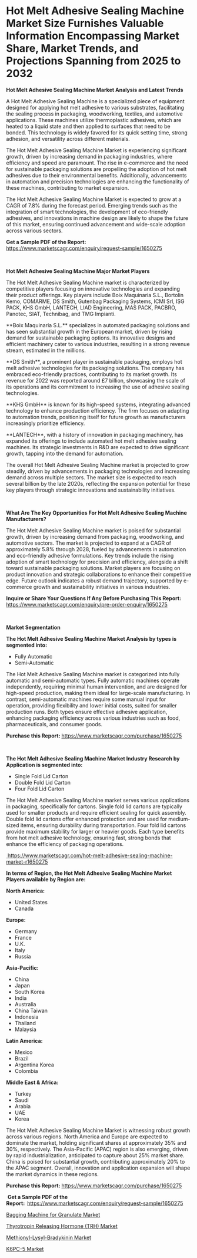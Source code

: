 <p><h1>Hot Melt Adhesive Sealing Machine Market Size Furnishes Valuable Information Encompassing Market Share, Market Trends, and Projections Spanning from 2025 to 2032</h1></p><p><strong>Hot Melt Adhesive Sealing Machine Market Analysis and Latest Trends</strong></p>
<p><p>A Hot Melt Adhesive Sealing Machine is a specialized piece of equipment designed for applying hot melt adhesive to various substrates, facilitating the sealing process in packaging, woodworking, textiles, and automotive applications. These machines utilize thermoplastic adhesives, which are heated to a liquid state and then applied to surfaces that need to be bonded. This technology is widely favored for its quick setting time, strong adhesion, and versatility across different materials.</p><p>The Hot Melt Adhesive Sealing Machine Market is experiencing significant growth, driven by increasing demand in packaging industries, where efficiency and speed are paramount. The rise in e-commerce and the need for sustainable packaging solutions are propelling the adoption of hot melt adhesives due to their environmental benefits. Additionally, advancements in automation and precision technologies are enhancing the functionality of these machines, contributing to market expansion.</p><p>The Hot Melt Adhesive Sealing Machine Market is expected to grow at a CAGR of 7.8% during the forecast period. Emerging trends such as the integration of smart technologies, the development of eco-friendly adhesives, and innovations in machine design are likely to shape the future of this market, ensuring continued advancement and wide-scale adoption across various sectors.</p></p>
<p><strong>Get a Sample PDF of the Report:&nbsp;</strong> <a href="https://www.marketscagr.com/enquiry/request-sample/1650275?utm_campaign=1848&utm_medium=2&utm_source=Github&utm_content=ia&utm_term=23032025&utm_id=hot-melt-adhesive-sealing-machine">https://www.marketscagr.com/enquiry/request-sample/1650275</a></p>
<p>&nbsp;</p>
<p><strong>Hot Melt Adhesive Sealing Machine Major Market Players</strong></p>
<p><p>The Hot Melt Adhesive Sealing Machine market is characterized by competitive players focusing on innovative technologies and expanding their product offerings. Key players include Boix Maquinaria S.L., Bortolin Kemo, COMARME, DS Smith, Gutenbag Packaging Systems, ICMI Srl, ISG PACK, KHS GmbH, LANTECH, LIAD Engineering, MAS PACK, PACBRO, Panotec, SIAT, Technibag, and TMG Impianti.</p><p>**Boix Maquinaria S.L.** specializes in automated packaging solutions and has seen substantial growth in the European market, driven by rising demand for sustainable packaging options. Its innovative designs and efficient machinery cater to various industries, resulting in a strong revenue stream, estimated in the millions.</p><p>**DS Smith**, a prominent player in sustainable packaging, employs hot melt adhesive technologies for its packaging solutions. The company has embraced eco-friendly practices, contributing to its market growth. Its revenue for 2022 was reported around £7 billion, showcasing the scale of its operations and its commitment to increasing the use of adhesive sealing technologies.</p><p>**KHS GmbH** is known for its high-speed systems, integrating advanced technology to enhance production efficiency. The firm focuses on adapting to automation trends, positioning itself for future growth as manufacturers increasingly prioritize efficiency.</p><p>**LANTECH**, with a history of innovation in packaging machinery, has expanded its offerings to include automated hot melt adhesive sealing machines. Its strategic investments in R&D are expected to drive significant growth, tapping into the demand for automation.</p><p>The overall Hot Melt Adhesive Sealing Machine market is projected to grow steadily, driven by advancements in packaging technologies and increasing demand across multiple sectors. The market size is expected to reach several billion by the late 2020s, reflecting the expansion potential for these key players through strategic innovations and sustainability initiatives.</p></p>
<p>&nbsp;</p>
<p><strong>What Are The Key Opportunities For Hot Melt Adhesive Sealing Machine Manufacturers?</strong></p>
<p><p>The Hot Melt Adhesive Sealing Machine market is poised for substantial growth, driven by increasing demand from packaging, woodworking, and automotive sectors. The market is projected to expand at a CAGR of approximately 5.8% through 2028, fueled by advancements in automation and eco-friendly adhesive formulations. Key trends include the rising adoption of smart technology for precision and efficiency, alongside a shift toward sustainable packaging solutions. Market players are focusing on product innovation and strategic collaborations to enhance their competitive edge. Future outlook indicates a robust demand trajectory, supported by e-commerce growth and sustainability initiatives in various industries.</p></p>
<p><strong>Inquire or Share Your Questions If Any Before Purchasing This Report:</strong> <a href="https://www.marketscagr.com/enquiry/pre-order-enquiry/1650275?utm_campaign=1848&utm_medium=2&utm_source=Github&utm_content=ia&utm_term=23032025&utm_id=hot-melt-adhesive-sealing-machine">https://www.marketscagr.com/enquiry/pre-order-enquiry/1650275</a></p>
<p>&nbsp;</p>
<p><strong>Market Segmentation</strong></p>
<p><strong>The Hot Melt Adhesive Sealing Machine Market Analysis by types is segmented into:</strong></p>
<p><ul><li>Fully Automatic</li><li>Semi-Automatic</li></ul></p>
<p><p>The Hot Melt Adhesive Sealing Machine market is categorized into fully automatic and semi-automatic types. Fully automatic machines operate independently, requiring minimal human intervention, and are designed for high-speed production, making them ideal for large-scale manufacturing. In contrast, semi-automatic machines require some manual input for operation, providing flexibility and lower initial costs, suited for smaller production runs. Both types ensure effective adhesive application, enhancing packaging efficiency across various industries such as food, pharmaceuticals, and consumer goods.</p></p>
<p><strong>Purchase this Report:&nbsp;</strong><a href="https://www.marketscagr.com/purchase/1650275?utm_campaign=1848&utm_medium=2&utm_source=Github&utm_content=ia&utm_term=23032025&utm_id=hot-melt-adhesive-sealing-machine">https://www.marketscagr.com/purchase/1650275</a></p>
<p>&nbsp;</p>
<p><strong>The Hot Melt Adhesive Sealing Machine Market Industry Research by Application is segmented into:</strong></p>
<p><ul><li>Single Fold Lid Carton</li><li>Double Fold Lid Carton</li><li>Four Fold Lid Carton</li></ul></p>
<p><p>The Hot Melt Adhesive Sealing Machine market serves various applications in packaging, specifically for cartons. Single fold lid cartons are typically used for smaller products and require efficient sealing for quick assembly. Double fold lid cartons offer enhanced protection and are used for medium-sized items, ensuring durability during transportation. Four fold lid cartons provide maximum stability for larger or heavier goods. Each type benefits from hot melt adhesive technology, ensuring fast, strong bonds that enhance the efficiency of packaging operations.</p></p>
<p><a href="https://www.marketscagr.com/hot-melt-adhesive-sealing-machine-market-r1650275?utm_campaign=1848&utm_medium=2&utm_source=Github&utm_content=ia&utm_term=23032025&utm_id=hot-melt-adhesive-sealing-machine">&nbsp;https://www.marketscagr.com/hot-melt-adhesive-sealing-machine-market-r1650275</a></p>
<p><strong>In terms of Region, the Hot Melt Adhesive Sealing Machine Market Players available by Region are:</strong></p>
<p>
    <p> <strong> North America: </strong>
        <ul>
            <li>United States</li>
            <li>Canada</li>
        </ul>
        </p> 
    <p> <strong> Europe: </strong>
        <ul>
            <li>Germany</li>
            <li>France</li>
            <li>U.K.</li>
            <li>Italy</li>
            <li>Russia</li>
        </ul>
        </p> 
    <p> <strong> Asia-Pacific: </strong>
        <ul>
            <li>China</li>
            <li>Japan</li>
            <li>South Korea</li>
            <li>India</li>
            <li>Australia</li>
            <li>China Taiwan</li>
            <li>Indonesia</li>
            <li>Thailand</li>
            <li>Malaysia</li>
        </ul>
        </p> 
    <p> <strong> Latin America: </strong>
        <ul>
            <li>Mexico</li>
            <li>Brazil</li>
            <li>Argentina Korea</li>
            <li>Colombia</li>
        </ul>
        </p> 
    <p> <strong> Middle East & Africa: </strong>
        <ul>
            <li>Turkey</li>
            <li>Saudi</li>
            <li>Arabia</li>
            <li>UAE</li>
            <li>Korea</li>
        </ul>
    </p>
    </p>
<p><p>The Hot Melt Adhesive Sealing Machine Market is witnessing robust growth across various regions. North America and Europe are expected to dominate the market, holding significant shares at approximately 35% and 30%, respectively. The Asia-Pacific (APAC) region is also emerging, driven by rapid industrialization, anticipated to capture about 25% market share. China is poised for substantial growth, contributing approximately 20% to the APAC segment. Overall, innovation and application expansion will shape the market dynamics in these regions.</p></p>
<p><strong>Purchase this Report: </strong><a href="https://www.marketscagr.com/purchase/1650275?utm_campaign=1848&utm_medium=2&utm_source=Github&utm_content=ia&utm_term=23032025&utm_id=hot-melt-adhesive-sealing-machine">https://www.marketscagr.com/purchase/1650275</a></p>
<p>&nbsp;<strong>Get a Sample PDF of the Report:&nbsp;&nbsp;</strong><a href="https://www.marketscagr.com/enquiry/request-sample/1650275?utm_campaign=1848&utm_medium=2&utm_source=Github&utm_content=ia&utm_term=23032025&utm_id=hot-melt-adhesive-sealing-machine">https://www.marketscagr.com/enquiry/request-sample/1650275</a></p>
<p><strong></strong></p>
<p><p><a href="https://github.com/marloy8/Market-Research-Report-List-7/blob/main/bagging-machine-for-granulate-market.md?utm_campaign=1848&utm_medium=2&utm_source=Github&utm_content=ia&utm_term=23032025&utm_id=hot-melt-adhesive-sealing-machine">Bagging Machine for Granulate Market</a></p><p><a href="https://github.com/matotwipff14/Market-Research-Report-List-1/blob/main/thyrotropin-releasing-hormone-trh-market.md?utm_campaign=1848&utm_medium=2&utm_source=Github&utm_content=ia&utm_term=23032025&utm_id=hot-melt-adhesive-sealing-machine">Thyrotropin Releasing Hormone (TRH) Market</a></p><p><a href="https://github.com/leolamarnal9/Market-Research-Report-List-1/blob/main/methionyl-lysyl-bradykinin-market.md?utm_campaign=1848&utm_medium=2&utm_source=Github&utm_content=ia&utm_term=23032025&utm_id=hot-melt-adhesive-sealing-machine">Methionyl-Lysyl-Bradykinin Market</a></p><p><a href="https://github.com/WillieWoodard/Market-Research-Report-List-7/blob/main/k6pc-5-market.md?utm_campaign=1848&utm_medium=2&utm_source=Github&utm_content=ia&utm_term=23032025&utm_id=hot-melt-adhesive-sealing-machine">K6PC-5 Market</a></p></p>